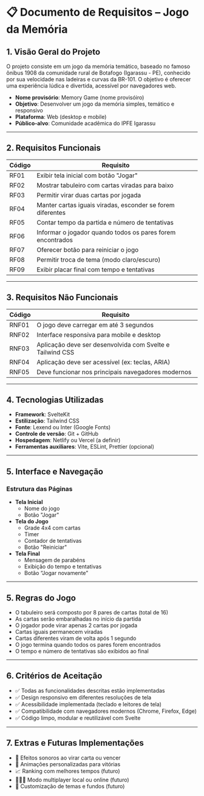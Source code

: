 # 📋 Documento de Requisitos – Jogo da Memória

## 1. Visão Geral do Projeto

O projeto consiste em um jogo da memória temático, baseado no famoso ônibus 1908 da comunidade rural de Botafogo (Igarassu - PE), conhecido por sua velocidade nas ladeiras e curvas da BR-101. O objetivo é oferecer uma experiência lúdica e divertida, acessível por navegadores web.

- **Nome provisório**: Memory Game (nome provisóiro)
- **Objetivo**: Desenvolver um jogo da memória simples, temático e responsivo
- **Plataforma**: Web (desktop e mobile)
- **Público-alvo**: Comunidade acadêmica do IPFE Igarassu

---

## 2. Requisitos Funcionais

| Código | Requisito                                                  |
| ------ | ---------------------------------------------------------- |
| RF01   | Exibir tela inicial com botão "Jogar"                      |
| RF02   | Mostrar tabuleiro com cartas viradas para baixo            |
| RF03   | Permitir virar duas cartas por jogada                      |
| RF04   | Manter cartas iguais viradas, esconder se forem diferentes |
| RF05   | Contar tempo da partida e número de tentativas             |
| RF06   | Informar o jogador quando todos os pares forem encontrados |
| RF07   | Oferecer botão para reiniciar o jogo                       |
| RF08   | Permitir troca de tema (modo claro/escuro)                 |
| RF09   | Exibir placar final com tempo e tentativas                 |

---

## 3. Requisitos Não Funcionais

| Código | Requisito                                                 |
| ------ | --------------------------------------------------------- |
| RNF01  | O jogo deve carregar em até 3 segundos                    |
| RNF02  | Interface responsiva para mobile e desktop                |
| RNF03  | Aplicação deve ser desenvolvida com Svelte e Tailwind CSS |
| RNF04  | Aplicação deve ser acessível (ex: teclas, ARIA)           |
| RNF05  | Deve funcionar nos principais navegadores modernos        |

---

## 4. Tecnologias Utilizadas

- **Framework**: SvelteKit
- **Estilização**: Tailwind CSS
- **Fonte**: Lexend ou Inter (Google Fonts)
- **Controle de versão**: Git + GitHub
- **Hospedagem**: Netlify ou Vercel (a definir)
- **Ferramentas auxiliares**: Vite, ESLint, Prettier (opcional)

---

## 5. Interface e Navegação

### Estrutura das Páginas

- **Tela Inicial**
  - Nome do jogo
  - Botão "Jogar"
- **Tela do Jogo**
  - Grade 4x4 com cartas
  - Timer
  - Contador de tentativas
  - Botão "Reiniciar"
- **Tela Final**
  - Mensagem de parabéns
  - Exibição do tempo e tentativas
  - Botão “Jogar novamente”

---

## 5. Regras do Jogo

- O tabuleiro será composto por 8 pares de cartas (total de 16)
- As cartas serão embaralhadas no início da partida
- O jogador pode virar apenas 2 cartas por jogada
- Cartas iguais permanecem viradas
- Cartas diferentes viram de volta após 1 segundo
- O jogo termina quando todos os pares forem encontrados
- O tempo e número de tentativas são exibidos ao final

---

## 6. Critérios de Aceitação

- ✅ Todas as funcionalidades descritas estão implementadas
- ✅ Design responsivo em diferentes resoluções de tela
- ✅ Acessibilidade implementada (teclado e leitores de tela)
- ✅ Compatibilidade com navegadores modernos (Chrome, Firefox, Edge)
- ✅ Código limpo, modular e reutilizável com Svelte

---

## 7. Extras e Futuras Implementações

- 🎵 Efeitos sonoros ao virar carta ou vencer
- 🎉 Animações personalizadas para vitórias
- 📈 Ranking com melhores tempos (futuro)
- 🧑‍🤝‍🧑 Modo multiplayer local ou online (futuro)
- 🎨 Customização de temas e fundos (futuro)
